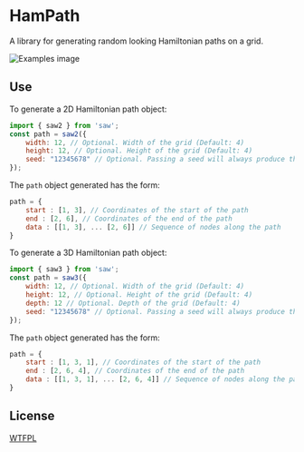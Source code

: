HamPath
=======

A library for generating random looking Hamiltonian paths on a grid.

![Examples image](examples.png "Examples")

Use
---

To generate a 2D Hamiltonian path object:

```javascript
import { saw2 } from 'saw';
const path = saw2({ 
    width: 12, // Optional. Width of the grid (Default: 4)
    height: 12, // Optional. Height of the grid (Default: 4)
    seed: "12345678" // Optional. Passing a seed will always produce the same pseudorandom result.
}); 
```

The `path` object generated has the form:
 
```javascript
path = {
    start : [1, 3], // Coordinates of the start of the path
    end : [2, 6], // Coordinates of the end of the path
    data : [[1, 3], ... [2, 6]] // Sequence of nodes along the path
}
```

To generate a 3D Hamiltonian path object:

```javascript
import { saw3 } from 'saw';
const path = saw3({ 
    width: 12, // Optional. Width of the grid (Default: 4)
    height: 12, // Optional. Height of the grid (Default: 4)
    depth: 12 // Optional. Depth of the grid (Default: 4)
    seed: "12345678" // Optional. Passing a seed will always produce the same pseudorandom result.
}); 
```

The `path` object generated has the form:
 
```javascript
path = {
    start : [1, 3, 1], // Coordinates of the start of the path
    end : [2, 6, 4], // Coordinates of the end of the path
    data : [[1, 3, 1], ... [2, 6, 4]] // Sequence of nodes along the path
}
```

License
-------

[WTFPL](http://www.wtfpl.net/)